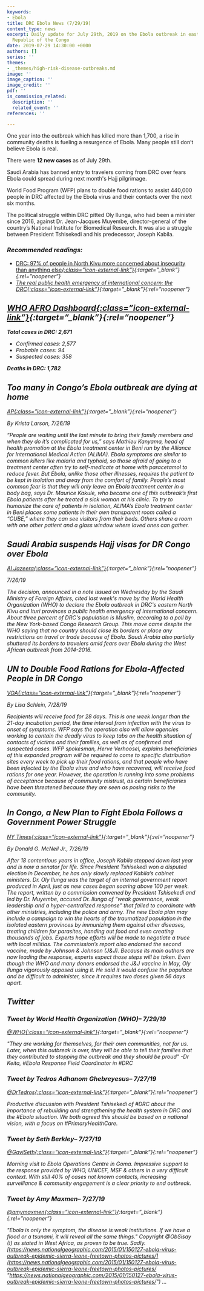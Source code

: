 ```yaml
---
keywords:
- Ebola
title: DRC Ebola News (7/29/19)
content_type: news
excerpt: Daily update for July 29th, 2019 on the Ebola outbreak in eastern Democratic
  Republic of the Congo
date: 2019-07-29 14:30:00 +0000
authors: []
series: ''
themes:
- _themes/high-risk-disease-outbreaks.md
image: ''
image_caption: ''
image_credit: ''
pdf: ''
is_commission_related:
  description: ''
  related_event: ''
references: ''

---
```

One year into the outbreak which has killed more than 1,700, a rise in community deaths is fueling a resurgence of Ebola. Many people still don’t believe Ebola is real.

There were **12 new cases** as of July 29th.

Saudi Arabia has banned entry to travelers coming from DRC over fears Ebola could spread during next month's Hajj pilgrimage.

World Food Program (WFP) plans to double food rations to assist 440,000 people in DRC affected by the Ebola virus and their contacts over the next six months.

The political struggle within DRC pitted Oly Ilunga, who had been a minister since 2016, against Dr. Jean-Jacques Muyembe, director-general of the country’s National Institute for Biomedical Research. It was also a struggle between President Tshisekedi and his predecessor, Joseph Kabila.

### _Recommended readings:_

* [DRC: 97% of people in North Kivu more concerned about insecurity than anything else<i/>{:class=”icon-external-link”}](https://crofsblogs.typepad.com/h5n1/2019/07/drc-97-of-people-in-north-kivu-more-concerned-about-insecurity-than-anything-else.html?utm_source=Global+Health+NOW+Main+List&utm_campaign=a3461a8d69-EMAIL_CAMPAIGN_2019_07_26_06_36&utm_medium=email&utm_term=0_8d0d062dbd-a3461a8d69-2888645){:target=”_blank”}{:rel=”noopener”}
* [The real public health emergency of international concern: the DRC<i/>{:class=”icon-external-link”}](https://www.statnews.com/2019/07/25/ebola-real-public-health-emergency-drc/){:target=”_blank”}{:rel=”noopener”}

## [WHO AFRO Dashboard<i/>{:class=”icon-external-link”}](https://who.maps.arcgis.com/apps/opsdashboard/index.html#/e70c3804f6044652bc37cce7d8fcef6c){:target=”_blank”}{:rel=”noopener”}

**Total cases in DRC: 2,671**

* Confirmed cases: 2,577
* Probable cases: 94
* Suspected cases: 358

**Deaths in DRC: 1,782**

## Too many in Congo’s Ebola outbreak are dying at home

[_AP_<i/>{:class=”icon-external-link”}](https://www.apnews.com/1ddc22802784423e8263ac711cac9382){:target=”_blank”}{:rel=”noopener”}

_By Krista Larson, 7/26/19_

“People are waiting until the last minute to bring their family members and when they do it’s complicated for us,” says Mathieu Kanyama, head of health promotion at the Ebola treatment center in Beni run by the Alliance for International Medical Action (ALIMA). Ebola symptoms are similar to common killers like malaria and typhoid, so those afraid of going to a treatment center often try to self-medicate at home with paracetamol to reduce fever. But Ebola, unlike those other illnesses, requires the patient to be kept in isolation and away from the comfort of family. People’s most common fear is that they will only leave an Ebola treatment center in a body bag, says Dr. Maurice Kakule, who became one of this outbreak’s first Ebola patients after he treated a sick woman at his clinic. To try to humanize the care of patients in isolation, ALIMA’s Ebola treatment center in Beni places some patients in their own transparent room called a “CUBE,” where they can see visitors from their beds. Others share a room with one other patient and a glass window where loved ones can gather.

## Saudi Arabia suspends Hajj visas for DR Congo over Ebola

[_Al Jazeera_<i/>{:class=”icon-external-link”}](https://www.aljazeera.com/news/2019/07/saudi-arabia-suspends-visas-people-dr-congo-ebola-190726143929586.html){:target=”_blank”}{:rel=”noopener”}

_7/26/19_

The decision, announced in a note issued on Wednesday by the Saudi Ministry of Foreign Affairs, cited last week's move by the World Health Organization (WHO) to declare the Ebola outbreak in DRC's eastern North Kivu and Ituri provinces a public health emergency of international concern. About three percent of DRC's population is Muslim, according to a poll by the New York-based Congo Research Group. This move came despite the WHO saying that no country should close its borders or place any restrictions on travel or trade because of Ebola. Saudi Arabia also partially shuttered its borders to travelers amid fears over Ebola during the West African outbreak from 2014-2016.

## UN to Double Food Rations for Ebola-Affected People in DR Congo

[_VOA_<i/>{:class=”icon-external-link”}](https://www.voanews.com/africa/un-double-food-rations-ebola-affected-people-dr-congo){:target=”_blank”}{:rel=”noopener”}

_By Lisa Schlein, 7/28/19_

Recipients will receive food for 28 days. This is one week longer than the 21-day incubation period, the time interval from infection with the virus to onset of symptoms. WFP says the operation also will allow agencies working to contain the deadly virus to keep tabs on the health situation of contacts of victims and their families, as well as of confirmed and suspected cases. WFP spokesman, Herve Verhoosel, explains beneficiaries of this expanded program will be required to come to specific distribution sites every week to pick up their food rations, and that people who have been infected by the Ebola virus and who have recovered, will receive food rations for one year. However, the operation is running into some problems of acceptance because of community mistrust, as certain beneficiaries have been threatened because they are seen as posing risks to the community.

## In Congo, a New Plan to Fight Ebola Follows a Government Power Struggle

[_NY Times_<i/>{:class=”icon-external-link”}](https://www.nytimes.com/2019/07/26/health/ebola-africa.html?utm_source=Global+Health+NOW+Main+List&utm_campaign=a3461a8d69-EMAIL_CAMPAIGN_2019_07_26_06_36&utm_medium=email&utm_term=0_8d0d062dbd-a3461a8d69-2888645){:target=”_blank”}{:rel=”noopener”}

_By Donald G. McNeil Jr., 7/26/19_

After 18 contentious years in office, Joseph Kabila stepped down last year and is now a senator for life. Since President Tshisekedi won a disputed election in December, he has only slowly replaced Kabila’s cabinet ministers. Dr. Oly Ilunga was the target of an internal government report produced in April, just as new cases began soaring above 100 per week. The report, written by a commission convened by President Tshisekedi and led by Dr. Muyembe, accused Dr. Ilunga of “weak governance, weak leadership and a hyper-centralized response” that failed to coordinate with other ministries, including the police and army. The new Ebola plan may include a campaign to win the hearts of the traumatized population in the isolated eastern provinces by immunizing them against other diseases, treating children for parasites, handing out food and even creating thousands of jobs. Experts hope efforts will be made to negotiate a truce with local militias. The commission’s report also endorsed the second vaccine, made by Johnson & Johnson (J&J). Because its main authors are now leading the response, experts expect those steps will be taken. Even though the WHO and many donors endorsed the J&J vaccine in May, Oly Ilunga vigorously opposed using it. He said it would confuse the populace and be difficult to administer, since it requires two doses given 56 days apart.

## Twitter

### Tweet by World Health Organization (WHO)– 7/29/19

[@WHO<i/>{:class=”icon-external-link”}](https://twitter.com/WHO/status/1155765342557429760){:target=”_blank”}{:rel=”noopener”}

"They are working for themselves, for their own communities, not for us. Later, when this outbreak is over, they will be able to tell their families that they contributed to stopping the outbreak and they should be proud" -Dr Keita, #Ebola Response Field Coordinator in #DRC

### Tweet by Tedros Adhanom Ghebreyesus– 7/27/19

[@DrTedros<i/>{:class=”icon-external-link”}](https://twitter.com/DrTedros/status/1155207471709003778){:target=”_blank”}{:rel=”noopener”}

Productive discussion with President Tshisekedi of #DRC about the importance of rebuilding and strengthening the health system in DRC and the #Ebola situation. We both agreed this should be based on a national vision, with a focus on #PrimaryHealthCare.

### Tweet by Seth Berkley– 7/27/19

[@GaviSeth<i/>{:class=”icon-external-link”}](https://twitter.com/GaviSeth/status/1155096743324860417){:target=”_blank”}{:rel=”noopener”}

Morning visit to Ebola Operations Centre in Goma. Impressive support to the response provided by WHO, UNICEF, MSF & others in a very difficult context. With still 40% of cases not known contacts, increasing surveillance & community engagement is a clear priority to end outbreak.

### Tweet by Amy Maxmen– 7/27/19

[@amymaxmen<i/>{:class=”icon-external-link”}](https://twitter.com/amymaxmen/status/1155161464371417088){:target=”_blank”}{:rel=”noopener”}

"Ebola is only the symptom, the disease is weak institutions. If we have a flood or a tsunami, it will reveal all the same things." Copyright @ObSisay (!) as stated in West Africa, as proven to be true. Sadly. [https://news.nationalgeographic.com/2015/01/150127-ebola-virus-outbreak-epidemic-sierra-leone-freetown-photos-pictures/](https://news.nationalgeographic.com/2015/01/150127-ebola-virus-outbreak-epidemic-sierra-leone-freetown-photos-pictures/ "https://news.nationalgeographic.com/2015/01/150127-ebola-virus-outbreak-epidemic-sierra-leone-freetown-photos-pictures/") …